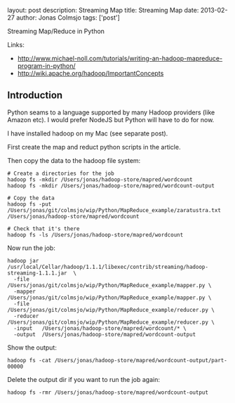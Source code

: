 layout: post
description: Streaming Map
title: Streaming Map
date: 2013-02-27
author: Jonas Colmsjo
tags: ['post']

Streaming Map/Reduce in Python




Links:

 * http://www.michael-noll.com/tutorials/writing-an-hadoop-mapreduce-program-in-python/
 * http://wiki.apache.org/hadoop/ImportantConcepts


## Introduction

Python seams to a language supported by many Hadoop providers (like Amazon etc). I would prefer
NodeJS but Python will have to do for now.

I have installed hadoop on my Mac (see separate post).

First create the map and reduct python scripts in the article.

Then copy the data to the hadoop file system:

```
# Create a directories for the job
hadoop fs -mkdir /Users/jonas/hadoop-store/mapred/wordcount
hadoop fs -mkdir /Users/jonas/hadoop-store/mapred/wordcount-output

# Copy the data
hadoop fs -put /Users/jonas/git/colmsjo/wip/Python/MapReduce_example/zaratustra.txt /Users/jonas/hadoop-store/mapred/wordcount

# Check that it's there
hadoop fs -ls /Users/jonas/hadoop-store/mapred/wordcount
```

Now run the job:

```
hadoop jar /usr/local/Cellar/hadoop/1.1.1/libexec/contrib/streaming/hadoop-streaming-1.1.1.jar  \
  -file    /Users/jonas/git/colmsjo/wip/Python/MapReduce_example/mapper.py \
  -mapper  /Users/jonas/git/colmsjo/wip/Python/MapReduce_example/mapper.py \
  -file    /Users/jonas/git/colmsjo/wip/Python/MapReduce_example/reducer.py \
  -reducer /Users/jonas/git/colmsjo/wip/Python/MapReduce_example/reducer.py \
  -input   /Users/jonas/hadoop-store/mapred/wordcount/* \
  -output  /Users/jonas/hadoop-store/mapred/wordcount-output
```

Show the output:

```
hadoop fs -cat /Users/jonas/hadoop-store/mapred/wordcount-output/part-00000
```

Delete the output dir if you want to run the job again:

```
hadoop fs -rmr /Users/jonas/hadoop-store/mapred/wordcount-output
```

